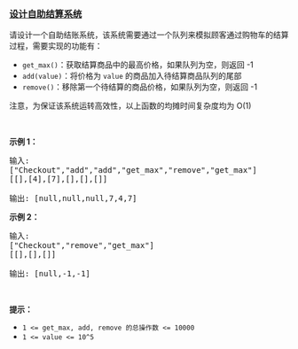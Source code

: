 ### [设计自助结算系统](https://leetcode-cn.com/problems/dui-lie-de-zui-da-zhi-lcof)

<p>请设计一个自助结账系统，该系统需要通过一个队列来模拟顾客通过购物车的结算过程，需要实现的功能有：</p>

<ul>
	<li><code>get_max()</code>：获取结算商品中的最高价格，如果队列为空，则返回 -1</li>
	<li><code>add(value)</code>：将价格为 <code>value</code> 的商品加入待结算商品队列的尾部</li>
	<li><code>remove()</code>：移除第一个待结算的商品价格，如果队列为空，则返回 -1</li>
</ul>

<p>注意，为保证该系统运转高效性，以上函数的均摊时间复杂度均为 O(1)</p>

<p>&nbsp;</p>

<p><strong>示例 1：</strong></p>

<pre>
输入: 
["Checkout","add","add","get_max","remove","get_max"]
[[],[4],[7],[],[],[]]

输出: [null,null,null,7,4,7]
</pre>

<p><strong>示例 2：</strong></p>

<pre>
输入: 
["Checkout","remove","get_max"]
[[],[],[]]

输出: [null,-1,-1]
</pre>

<p>&nbsp;</p>

<p><strong>提示：</strong></p>

<ul>
	<li><code>1 &lt;= get_max, add, remove 的总操作数&nbsp;&lt;= 10000</code></li>
	<li><code>1 &lt;= value &lt;= 10^5</code></li>
</ul>

<p>&nbsp;</p>
